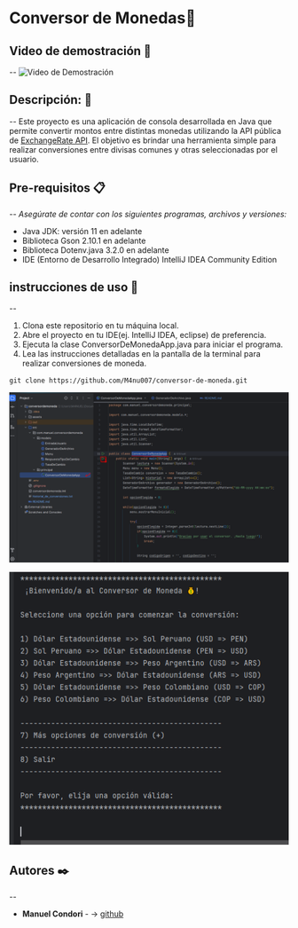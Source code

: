# Conversor de Monedas💱
## Video de demostración 🎥
--
![Video de Demostración](assets/demo.gif)

## Descripción: 📌
--
Este proyecto es una aplicación de consola desarrollada en Java que permite convertir montos entre distintas monedas
utilizando la API pública de [ExchangeRate API](https://www.exchangerate-api.com/).
El objetivo es brindar una herramienta simple para realizar conversiones entre divisas comunes y otras seleccionadas
por el usuario.


## Pre-requisitos 📋
--
_Asegúrate de contar con los siguientes programas, archivos y versiones:_

* Java JDK: versión 11 en adelante
* Biblioteca Gson 2.10.1 en adelante
* Biblioteca Dotenv.java 3.2.0 en adelante
* IDE (Entorno de Desarrollo Integrado) IntelliJ IDEA Community Edition


## instrucciones de uso 🔧
--
1. Clona este repositorio en tu máquina local.
2. Abre el proyecto en tu IDE(ej. IntelliJ IDEA, eclipse) de preferencia.
3. Ejecuta la clase ConversorDeMonedaApp.java para iniciar el programa.
4. Lea las instrucciones detalladas en la pantalla de la terminal para realizar conversiones de moneda.

```
git clone https://github.com/M4nu007/conversor-de-moneda.git
```
![IDE](/assets/IntelliJ_IDEA.PNG)

![menú del programa.](/assets/menu.PNG)

## Autores ✒️
--
* **Manuel Condori** - -> [github](https://github.com/M4nu007)

